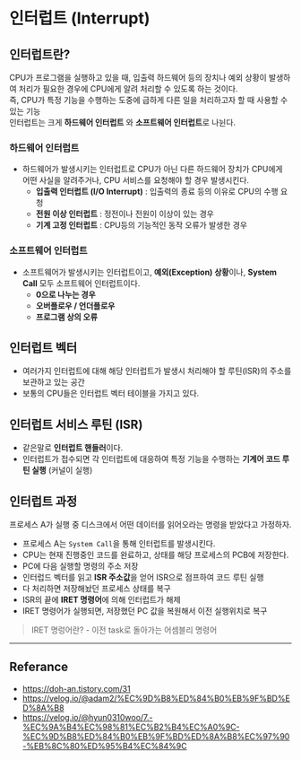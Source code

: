 # 인터럽트 (Interrupt)

## 인터럽트란?
CPU가 프로그램을 실행하고 있을 때, 입출력 하드웨어 등의 장치나 예외 상황이 발생하여 처리가 필요한 경우에 CPU에게 알려 처리할 수 있도록 하는 것이다. </br>
즉, CPU가 특정 기능을 수행하는 도중에 급하게 다른 일을 처리하고자 할 때 사용할 수 있는 기능 </br>
인터럽트는 크게 **하드웨어 인터럽트** 와 **소프트웨어 인터럽트**로 나뉜다. </br>


### 하드웨어 인터럽트
- 하드웨어가 발생시키는 인터럽트로 CPU가 아닌 다른 하드웨어 장치가 CPU에게 어떤 사실을 알려주거나, CPU 서비스를 요청해야 할 경우 발생시킨다.</br>
  - **입출력 인터럽트 (I/O Interrupt)** : 입출력의 종료 등의 이유로 CPU의 수행 요청
  - **전원 이상 인터럽트** : 정전이나 전원이 이상이 있는 경우
  - **기계 고정 인터럽트** : CPU등의 기능적인 동작 오류가 발생한 경우



### 소프트웨어 인터럽트
- 소프트웨어가 발생시키는 인터럽트이고, **예외(Exception) 상황**이나, **System Call** 모두 소프트웨어 인터럽트이다. </br>
  - **0으로 나누는 경우**
  - **오버플로우 / 언더플로우**
  - **프로그램 상의 오류**



## 인터럽트 벡터
- 여러가지 인터럽트에 대해 해당 인터럽트가 발생시 처리해야 할 루틴(ISR)의 주소를 보관하고 있는 공간
- 보통의 CPU들은 인터럽트 벡터 테이블을 가지고 있다. </br>



## 인터럽트 서비스 루틴 (ISR)
- 같은말로 **인터럽트 핸들러**이다.
- 인터럽트가 접수되면 각 인터럽트에 대응하여 특정 기능을 수행하는 **기계어 코드 루틴 실행** (커널이 실행) </br>


## 인터럽트 과정
프로세스 A가 실행 중 디스크에서 어떤 데이터를 읽어오라는 명령을 받았다고 가정하자.</br>

- 프로세스 A는 `System Call`을 통해 인터럽트를 발생시킨다.
- CPU는 현재 진행중인 코드를 완료하고, 상태를 해당 프로세스의 PCB에 저장한다.
- PC에 다음 실행할 명령의 주소 저장
- 인터럽드 벡터를 읽고 **ISR 주소값**을 얻어 ISR으로 점프하여 코드 루틴 실행
- 다 처리하면 저장해놨던 프로세스 상태를 복구
- ISR의 끝에 **IRET 명령어**에 의해 인터럽트가 해제
- IRET 명령어가 실행되면, 저장했던 PC 값을 복원해서 이전 실행위치로 복구</br>

> IRET 명렁어란? - 이전 task로 돌아가는 어셈블리 명령어 </br>




----

## Referance
- https://doh-an.tistory.com/31
- https://velog.io/@adam2/%EC%9D%B8%ED%84%B0%EB%9F%BD%ED%8A%B8
- https://velog.io/@hyun0310woo/7.-%EC%9A%B4%EC%98%81%EC%B2%B4%EC%A0%9C-%EC%9D%B8%ED%84%B0%EB%9F%BD%ED%8A%B8%EC%97%90-%EB%8C%80%ED%95%B4%EC%84%9C
